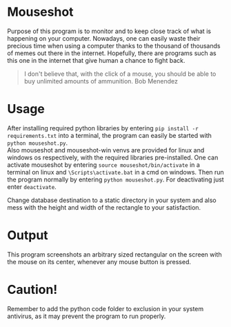 # Mouseshot
Purpose of this program is to monitor and to keep close track of what is happening on your computer. Nowadays, one can easily waste their precious time when using a computer thanks to the thousand of thousands of memes out there in the internet. 
Hopefully, there are programs such as this one in the internet that give human a chance to fight back.  

> I don't believe that, with the click of a mouse, you should be able to buy unlimited amounts of ammunition. Bob Menendez  


# Usage
After installing required python libraries by entering
`pip install -r requirements.txt`
into a terminal, the program can easily be started with 
`python mouseshot.py`.  
Also mouseshot and mouseshot-win venvs are provided for linux and windows os respectively, with the required libraries pre-installed. One can activate mouseshot by entering `source mouseshot/bin/activate` in a terminal on linux and `\Scripts\activate.bat` in a cmd on windows. Then run the program normally by entering `python mouseshot.py`. For deactivating just enter `deactivate`.  

Change database destination to a static directory in your system and also mess with the height and width of the rectangle to your satisfaction.  

# Output
This program screenshots an arbitrary sized rectangular on the screen with the mouse on its center, whenever any mouse button is pressed.  


# Caution!
Remember to add the python code folder to exclusion in your system antivirus, as it may prevent the program to run properly.
